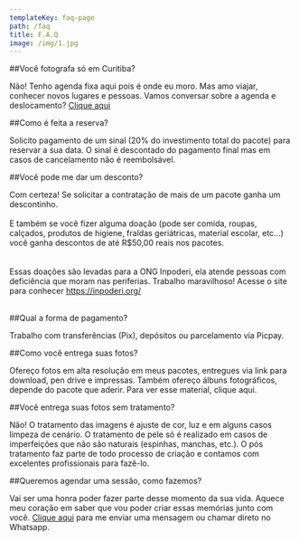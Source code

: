 ```yaml
---
templateKey: faq-page
path: /faq
title: F.A.Q
image: /img/1.jpg
---
```

\##Você fotografa só em Curitiba?

Não! Tenho agenda fixa aqui pois é onde eu moro. Mas amo viajar, conhecer novos lugares e pessoas. Vamos conversar sobre a agenda e deslocamento? [Clique aqui](https://api.whatsapp.com/send?phone=5548999279696) 

\##Como é feita a reserva?

Solicito pagamento de um sinal (20% do investimento total do pacote) para reservar a sua data. O sinal é descontado do pagamento final mas em casos de cancelamento não é reembolsável.  

\##Você pode me dar um desconto?

Com certeza! Se solicitar a contratação de mais de um pacote ganha um descontinho. <br>\
E também se você fizer alguma doação (pode ser comida, roupas, calçados, produtos de higiene, fraldas geriátricas, material escolar, etc...) você ganha descontos de até R$50,00 reais nos pacotes. <br><br>\
Essas doações são levadas para a ONG Inpoderi, ela atende pessoas com deficiência que moram nas periferias. Trabalho maravilhoso! Acesse o site para conhecer <https://inpoderi.org/> <br><br>

\##Qual a forma de pagamento?

Trabalho com transferências (Pix), depósitos ou parcelamento via Picpay.  

\##Como você entrega suas fotos?

Ofereço fotos em alta resolução em meus pacotes, entregues via link para download, pen drive e impressas. Também ofereço álbuns fotográficos, depende do pacote que aderir. Para ver esse material, clique aqui.  

\##Você entrega suas fotos sem tratamento?

Não! O tratamento das imagens é ajuste de cor, luz e em alguns casos limpeza de cenário. O tratamento de pele só é realizado em casos de imperfeições que não são naturais (espinhas, manchas, etc.). O pós tratamento faz parte de todo processo de criação e contamos com excelentes profissionais para fazê-lo.  

\##Queremos agendar uma sessão, como fazemos?

Vai ser uma honra poder fazer parte desse momento da sua vida. Aquece meu coração em saber que vou poder criar essas memórias junto com você. [Clique aqui](https://api.whatsapp.com/send?phone=5548999279696) para me enviar uma mensagem ou chamar direto no Whatsapp.